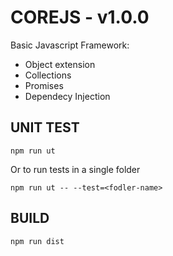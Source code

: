 COREJS - v1.0.0
===============

Basic Javascript Framework: 

- Object extension
- Collections
- Promises
- Dependecy Injection

UNIT TEST
---------
```
npm run ut
```

Or to run tests in a single folder
```
npm run ut -- --test=<fodler-name>
```

BUILD
-----
```
npm run dist
```